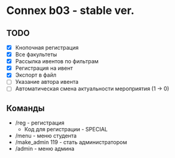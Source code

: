 # Connex b03 - stable ver.

## TODO
- [x] Кнопочная регистрация
- [x] Все факультеты
- [x] Рассылка ивентов по фильтрам
- [x] Регистрация на ивент
- [x] Экспорт в файл
- [ ] Указание автора ивента
- [ ] Автоматическая смена актуальности мероприятия (1 -> 0)

## Команды
- /reg - регистрация
  - Код для регистрации - SPECIAL
- /menu - меню студента
- /make_admin 119 - стать администратором 
- /admin - меню админа
